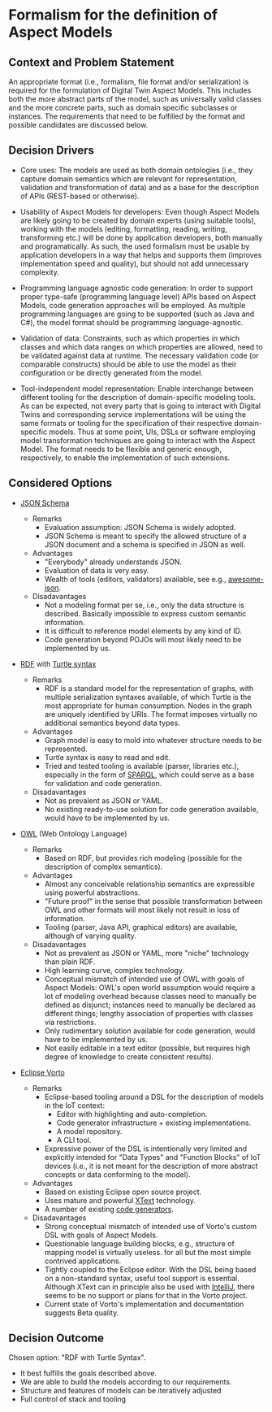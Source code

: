 # Formalism for the definition of Aspect Models

## Context and Problem Statement

An appropriate format (i.e., formalism, file format and/or serialization) is required for the
formulation of Digital Twin Aspect Models. This includes both the more abstract parts of the model,
such as universally valid classes and the more concrete parts, such as domain specific subclasses or
instances. The requirements that need to be fulfilled by the format and possible candidates are
discussed below.

## Decision Drivers

* Core uses: The models are used as both domain ontologies (i.e., they capture domain semantics
  which are relevant for representation, validation and transformation of data) and as a base for
  the description of APIs (REST-based or otherwise).

* Usability of Aspect Models for developers: Even though Aspect Models are likely going to be
  created by domain experts (using suitable tools), working with the models (editing, formatting,
  reading, writing, transforming etc.) will be done by application developers, both manually and
  programatically. As such, the used formalism must be usable by application developers in a way
  that helps and supports them (improves implementation speed and quality), but should not add
  unnecessary complexity.

* Programming language agnostic code generation: In order to support proper type-safe (programming
  language level) APIs based on Aspect Models, code generation approaches will be employed. As
  multiple programming languages are going to be supported (such as Java and C#), the model format
  should be programming language-agnostic.

* Validation of data: Constraints, such as which properties in which classes and which data ranges
  on which properties are allowed, need to be validated against data at runtime. The necessary
  validation code (or comparable constructs) should be able to use the model as their configuration
  or be directly generated from the model.

* Tool-independent model representation: Enable interchange between different tooling for the
  description of domain-specific modeling tools. As can be expected, not every party that is going
  to interact with Digital Twins and corresponding service implementations will be using the same
  formats or tooling for the specification of their respective domain-specific models. Thus at some
  point, UIs, DSLs or software employing model transformation techniques are going to interact with
  the Aspect Model. The format needs to be flexible and generic enough, respectively, to enable the
  implementation of such extensions.

## Considered Options

* [JSON Schema](http://json-schema.org/)
  * Remarks
    * Evaluation assumption: JSON Schema is widely adopted.
    * JSON Schema is meant to specify the allowed structure of a JSON document and a schema is
      specified in JSON as well.
  * Advantages
    * "Everybody" already understands JSON.
    * Evaluation of data is very easy.
    * Wealth of tools (editors, validators) available, see e.g.,
      [awesome-json](https://github.com/burningtree/awesome-json#json-schema-tools).
  * Disadavantages
    * Not a modeling format per se, i.e., only the data structure is described. Basically impossible
      to express custom semantic information.
    * It is difficult to reference model elements by any kind of ID.
    * Code generation beyond POJOs will most likely need to be implemented by us.

* [RDF](https://www.w3.org/TR/rdf11-primer/) with [Turtle syntax](https://www.w3.org/TR/turtle/)
  * Remarks
    * RDF is a standard model for the representation of graphs, with multiple serialization syntaxes
      available, of which Turtle is the most appropriate for human consumption. Nodes in the graph
      are uniquely identified by URIs. The format imposes virtually no additional semantics beyond
      data types.
  * Advantages
    * Graph model is easy to mold into whatever structure needs to be represented.
    * Turtle syntax is easy to read and edit.
    * Tried and tested tooling is available (parser, libraries etc.), especially in the form of
      [SPARQL](https://www.w3.org/TR/sparql11-overview/), which could serve as a base for validation
      and code generation.
  * Disadavantages
    * Not as prevalent as JSON or YAML.
    * No existing ready-to-use solution for code generation available, would have to be implemented by us.

* [OWL](https://www.w3.org/TR/owl2-primer/) (Web Ontology Language)
  * Remarks
    * Based on RDF, but provides rich modeling (possible for the description of complex semantics).
  * Advantages
    * Almost any conceivable relationship semantics are expressible using powerful abstractions.
    * "Future proof" in the sense that possible transformation between OWL and other formats will
      most likely not result in loss of information.
    * Tooling (parser, Java API, graphical editors) are available, although of varying quality.
  * Disadavantages
    * Not as prevalent as JSON or YAML, more "niche" technology than plain RDF.
    * High learning curve, complex technology.
    * Conceptual mismatch of intended use of OWL with goals of Aspect Models: OWL's open world
      assumption would require a lot of modeling overhead because classes need to manually be
      defined as disjunct; instances need to manually be declared as different things; lengthy
      association of properties with classes via restrictions.
    * Only rudimentary solution available for code generation, would have to be implemented by us.
    * Not easily editable in a text editor (possible, but requires high degree of knowledge to
      create consistent results).

* [Eclipse Vorto](http://www.eclipse.org/vorto/)
  * Remarks
    * Eclipse-based tooling around a DSL for the description of models in the IoT context:
      * Editor with highlighting and auto-completion.
      * Code generator infrastructure + existing implementations.
      * A model repository.
      * A CLI tool.
    * Expressive power of the DSL is intentionally very limited and explicitly intended for "Data
      Types" and "Function Blocks" of IoT devices (i.e., it is not meant for the description of more
      abstract concepts or data conforming to the model).
  * Advantages
    * Based on existing Eclipse open source project.
    * Uses mature and powerful [XText](http://www.eclipse.org/Xtext/) technology.
    * A number of existing [code
      generators](https://github.com/eclipse/vorto/tree/development/generators).
  * Disadavantages
    * Strong conceptual mismatch of intended use of Vorto's custom DSL with goals of Aspect Models.
    * Questionable language building blocks, e.g., structure of mapping model is virtually useless.
      for all but the most simple contrived applications.
    * Tightly coupled to the Eclipse editor. With the DSL being based on a non-standard syntax,
      useful tool support is essential. Although XText can in principle also be used with
      [IntelliJ](https://blogs.itemis.com/en/get-started-with-xtext-and-intellij-idea-in-5-minutes),
      there seems to be no support or plans for that in the Vorto project.
    * Current state of Vorto's implementation and documentation suggests Beta quality.

## Decision Outcome

Chosen option: "RDF with Turtle Syntax".

* It best fulfills the goals described above.
* We are able to build the models according to our requirements.
* Structure and features of models can be iteratively adjusted
* Full control of stack and tooling

